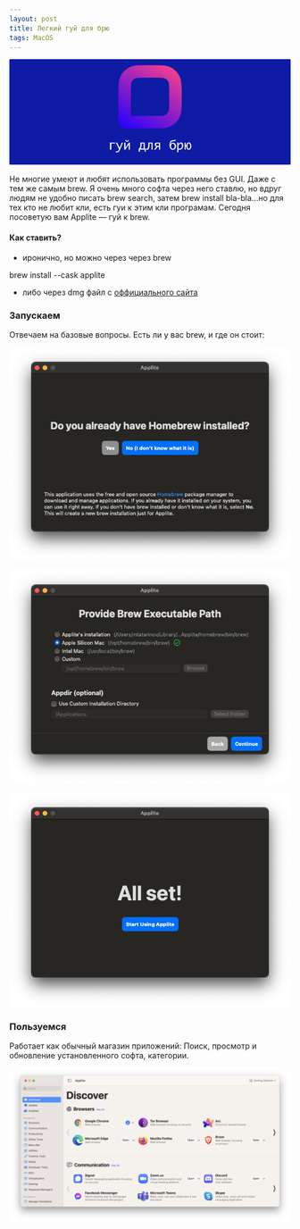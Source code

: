 ```yaml
---
layout: post
title: Легкий гуй для брю
tags: MacOS
---
```

![](https://raw.githubusercontent.com/tatarinovms/tatarinovms.github.io/master/images/posts/applite/logo.png)

Не многие умеют и любят использовать программы без GUI. Даже с тем же самым brew. Я очень много софта через него ставлю, но вдруг людям не удобно писать brew search, затем brew install bla-bla...но для тех кто не любит кли, есть гуи к этим кли програмам. 
Сегодня посоветую вам Applite — гуй к brew.

#### Как ставить? 

- иронично, но можно через через brew

brew install --cask applite 

- либо через dmg файл с [оффициального сайта](https://aerolite.dev/applite/index.html)

### Запускаем 

Отвечаем на базовые вопросы. Есть ли у вас brew, и где он стоит:

![](https://raw.githubusercontent.com/tatarinovms/tatarinovms.github.io/master/images/posts/applite/1.png)

![](https://raw.githubusercontent.com/tatarinovms/tatarinovms.github.io/master/images/posts/applite/2.png)

![](https://raw.githubusercontent.com/tatarinovms/tatarinovms.github.io/master/images/posts/applite/3.png)

### Пользуемся

Работает как обычный магазин приложений: Поиск, просмотр и обновление установленного софта, категории. 

![](https://raw.githubusercontent.com/tatarinovms/tatarinovms.github.io/master/images/posts/applite/app.png)
